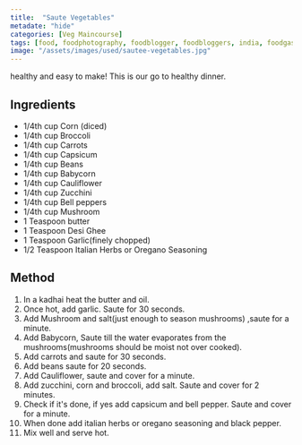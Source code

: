 ```yaml
---
title:  "Saute Vegetables"
metadate: "hide"
categories: [Veg Maincourse]
tags: [food, foodphotography, foodblogger, foodbloggers, india, foodgasm, indianfood, love, foodcoma, foodporn,indiancooking, indianrecipe, foodlovers, indianfood, indianfoodbloggers, foodiesofinstagram, foodlove, indian, indiancouple, eatlocal, eathealthy, eatwell, desifood, trending, tasty, taste, yummyinmytummy, foodie, instafood, instafoodie, foodstagram, instagood, passionatepaprika, foodblog, easy, indian, recipe, mothersrecipe, cooking, easycooking, easyrecipe, simple, simplefood]
image: "/assets/images/used/sautee-vegetables.jpg"
---
```


healthy and easy to make! This is our go to healthy dinner. 

## Ingredients

- 1/4th cup Corn (diced)
- 1/4th cup Broccoli
- 1/4th cup Carrots
- 1/4th cup Capsicum
- 1/4th cup Beans
- 1/4th cup Babycorn
- 1/4th cup Cauliflower
- 1/4th cup Zucchini
- 1/4th cup Bell peppers
- 1/4th cup Mushroom
- 1 Teaspoon butter
- 1 Teaspoon Desi Ghee
- 1 Teaspoon Garlic(finely chopped)
- 1/2 Teaspoon Italian Herbs or Oregano Seasoning

## Method

1. In a kadhai heat the butter and oil.
2. Once hot, add garlic. Saute for 30 seconds.
3. Add Mushroom and salt(just enough to season mushrooms) ,saute for a minute.
4. Add Babycorn, Saute till the water evaporates from the mushrooms(mushrooms should be moist not over cooked).
5. Add carrots and saute for 30 seconds.
6. Add beans saute for 20 seconds.
7. Add Cauliflower, saute and cover for a minute.
8. Add zucchini, corn and broccoli, add salt. Saute and cover for 2 minutes.
9. Check if it's done, if yes add capsicum and bell pepper. Saute and cover for a minute. 
10. When done add italian herbs or oregano seasoning and black pepper.
11. Mix well and serve hot. 


